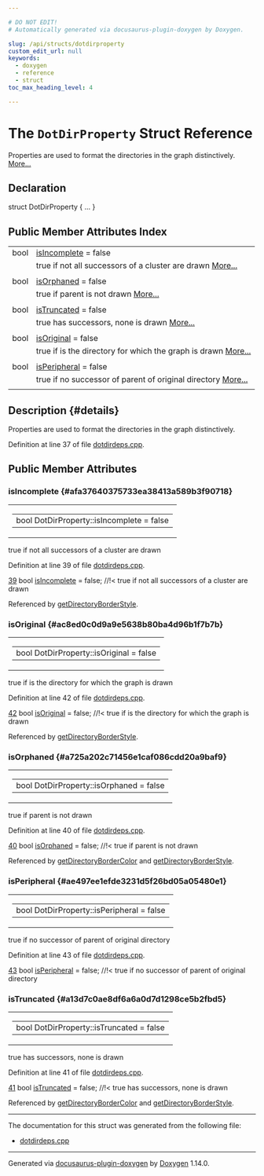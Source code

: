 ```yaml
---

# DO NOT EDIT!
# Automatically generated via docusaurus-plugin-doxygen by Doxygen.

slug: /api/structs/dotdirproperty
custom_edit_url: null
keywords:
  - doxygen
  - reference
  - struct
toc_max_heading_level: 4

---
```


<div class="doxyPage">

# The `DotDirProperty` Struct Reference

Properties are used to format the directories in the graph distinctively. <a href="#details">More...</a>

## Declaration

<div class="doxyDeclaration">
struct DotDirProperty { ... }
</div>

## Public Member Attributes Index

<table class="doxyMembersIndex">

<tr class="doxyMemberIndexItem">
<td class="doxyMemberIndexItemType" align="left" valign="top">bool</td>
<td class="doxyMemberIndexItemName" align="left" valign="top"><a href="#afa37640375733ea38413a589b3f90718">isIncomplete</a> = false</td>
</tr>
<tr class="doxyMemberIndexDescription">
<td class="doxyMemberIndexDescriptionLeft"></td>
<td class="doxyMemberIndexDescriptionRight">
true if not all successors of a cluster are drawn <a href="#afa37640375733ea38413a589b3f90718">More...</a>
</td>
</tr>
<tr class="doxyMemberIndexSeparator">
<td class="doxyMemberIndexSeparator" colspan="2"></td>
</tr>

<tr class="doxyMemberIndexItem">
<td class="doxyMemberIndexItemType" align="left" valign="top">bool</td>
<td class="doxyMemberIndexItemName" align="left" valign="top"><a href="#a725a202c71456e1caf086cdd20a9baf9">isOrphaned</a> = false</td>
</tr>
<tr class="doxyMemberIndexDescription">
<td class="doxyMemberIndexDescriptionLeft"></td>
<td class="doxyMemberIndexDescriptionRight">
true if parent is not drawn <a href="#a725a202c71456e1caf086cdd20a9baf9">More...</a>
</td>
</tr>
<tr class="doxyMemberIndexSeparator">
<td class="doxyMemberIndexSeparator" colspan="2"></td>
</tr>

<tr class="doxyMemberIndexItem">
<td class="doxyMemberIndexItemType" align="left" valign="top">bool</td>
<td class="doxyMemberIndexItemName" align="left" valign="top"><a href="#a13d7c0ae8df6a6a0d7d1298ce5b2fbd5">isTruncated</a> = false</td>
</tr>
<tr class="doxyMemberIndexDescription">
<td class="doxyMemberIndexDescriptionLeft"></td>
<td class="doxyMemberIndexDescriptionRight">
true has successors, none is drawn <a href="#a13d7c0ae8df6a6a0d7d1298ce5b2fbd5">More...</a>
</td>
</tr>
<tr class="doxyMemberIndexSeparator">
<td class="doxyMemberIndexSeparator" colspan="2"></td>
</tr>

<tr class="doxyMemberIndexItem">
<td class="doxyMemberIndexItemType" align="left" valign="top">bool</td>
<td class="doxyMemberIndexItemName" align="left" valign="top"><a href="#ac8ed0c0d9a9e5638b80ba4d96b1f7b7b">isOriginal</a> = false</td>
</tr>
<tr class="doxyMemberIndexDescription">
<td class="doxyMemberIndexDescriptionLeft"></td>
<td class="doxyMemberIndexDescriptionRight">
true if is the directory for which the graph is drawn <a href="#ac8ed0c0d9a9e5638b80ba4d96b1f7b7b">More...</a>
</td>
</tr>
<tr class="doxyMemberIndexSeparator">
<td class="doxyMemberIndexSeparator" colspan="2"></td>
</tr>

<tr class="doxyMemberIndexItem">
<td class="doxyMemberIndexItemType" align="left" valign="top">bool</td>
<td class="doxyMemberIndexItemName" align="left" valign="top"><a href="#ae497ee1efde3231d5f26bd05a05480e1">isPeripheral</a> = false</td>
</tr>
<tr class="doxyMemberIndexDescription">
<td class="doxyMemberIndexDescriptionLeft"></td>
<td class="doxyMemberIndexDescriptionRight">
true if no successor of parent of original directory <a href="#ae497ee1efde3231d5f26bd05a05480e1">More...</a>
</td>
</tr>
<tr class="doxyMemberIndexSeparator">
<td class="doxyMemberIndexSeparator" colspan="2"></td>
</tr>

</table>

## Description {#details}

Properties are used to format the directories in the graph distinctively.

Definition at line 37 of file <a href="/web-doxygen/docs/api/files/src/dotdirdeps-cpp">dotdirdeps.cpp</a>.

<div class="doxySectionDef">

## Public Member Attributes

### isIncomplete {#afa37640375733ea38413a589b3f90718}

<div class="doxyMemberItem">
<div class="doxyMemberProto">
<table class="doxyMemberLabels">
<tr class="doxyMemberLabels">
<td class="doxyMemberLabelsLeft">
<table class="doxyMemberName">
<tr>
<td class="doxyMemberName">bool DotDirProperty::isIncomplete = false</td>
</tr>
</table>
</td>
</tr>
</table>
</div>
<div class="doxyMemberDoc">

true if not all successors of a cluster are drawn

Definition at line 39 of file <a href="/web-doxygen/docs/api/files/src/dotdirdeps-cpp">dotdirdeps.cpp</a>.

<div class="doxyProgramListing">

<div class="doxyCodeLine"><span class="doxyLineNumber"><a href="#afa37640375733ea38413a589b3f90718">39</a></span><span class="doxyLineContent"><span class="doxyHighlight">  </span><span class="doxyHighlightKeywordType">bool</span><span class="doxyHighlight"> <a href="#afa37640375733ea38413a589b3f90718">isIncomplete</a> = </span><span class="doxyHighlightKeyword">false</span><span class="doxyHighlight">; </span><span class="doxyHighlightComment">//!&lt; true if not all successors of a cluster are drawn</span></span></div>

</div>


Referenced by <a href="/web-doxygen/docs/api/files/src/dotdirdeps-cpp/#a6aa3fa8ed5c1cb6cfe4a5f821d1c776f">getDirectoryBorderStyle</a>.
</div>
</div>

### isOriginal {#ac8ed0c0d9a9e5638b80ba4d96b1f7b7b}

<div class="doxyMemberItem">
<div class="doxyMemberProto">
<table class="doxyMemberLabels">
<tr class="doxyMemberLabels">
<td class="doxyMemberLabelsLeft">
<table class="doxyMemberName">
<tr>
<td class="doxyMemberName">bool DotDirProperty::isOriginal = false</td>
</tr>
</table>
</td>
</tr>
</table>
</div>
<div class="doxyMemberDoc">

true if is the directory for which the graph is drawn

Definition at line 42 of file <a href="/web-doxygen/docs/api/files/src/dotdirdeps-cpp">dotdirdeps.cpp</a>.

<div class="doxyProgramListing">

<div class="doxyCodeLine"><span class="doxyLineNumber"><a href="#ac8ed0c0d9a9e5638b80ba4d96b1f7b7b">42</a></span><span class="doxyLineContent"><span class="doxyHighlight">  </span><span class="doxyHighlightKeywordType">bool</span><span class="doxyHighlight"> <a href="#ac8ed0c0d9a9e5638b80ba4d96b1f7b7b">isOriginal</a>   = </span><span class="doxyHighlightKeyword">false</span><span class="doxyHighlight">; </span><span class="doxyHighlightComment">//!&lt; true if is the directory for which the graph is drawn</span></span></div>

</div>


Referenced by <a href="/web-doxygen/docs/api/files/src/dotdirdeps-cpp/#a6aa3fa8ed5c1cb6cfe4a5f821d1c776f">getDirectoryBorderStyle</a>.
</div>
</div>

### isOrphaned {#a725a202c71456e1caf086cdd20a9baf9}

<div class="doxyMemberItem">
<div class="doxyMemberProto">
<table class="doxyMemberLabels">
<tr class="doxyMemberLabels">
<td class="doxyMemberLabelsLeft">
<table class="doxyMemberName">
<tr>
<td class="doxyMemberName">bool DotDirProperty::isOrphaned = false</td>
</tr>
</table>
</td>
</tr>
</table>
</div>
<div class="doxyMemberDoc">

true if parent is not drawn

Definition at line 40 of file <a href="/web-doxygen/docs/api/files/src/dotdirdeps-cpp">dotdirdeps.cpp</a>.

<div class="doxyProgramListing">

<div class="doxyCodeLine"><span class="doxyLineNumber"><a href="#a725a202c71456e1caf086cdd20a9baf9">40</a></span><span class="doxyLineContent"><span class="doxyHighlight">  </span><span class="doxyHighlightKeywordType">bool</span><span class="doxyHighlight"> <a href="#a725a202c71456e1caf086cdd20a9baf9">isOrphaned</a>   = </span><span class="doxyHighlightKeyword">false</span><span class="doxyHighlight">; </span><span class="doxyHighlightComment">//!&lt; true if parent is not drawn</span></span></div>

</div>


Referenced by <a href="/web-doxygen/docs/api/files/src/dotdirdeps-cpp/#aed9febe225f49a478f1ac4ab8c92786d">getDirectoryBorderColor</a> and <a href="/web-doxygen/docs/api/files/src/dotdirdeps-cpp/#a6aa3fa8ed5c1cb6cfe4a5f821d1c776f">getDirectoryBorderStyle</a>.
</div>
</div>

### isPeripheral {#ae497ee1efde3231d5f26bd05a05480e1}

<div class="doxyMemberItem">
<div class="doxyMemberProto">
<table class="doxyMemberLabels">
<tr class="doxyMemberLabels">
<td class="doxyMemberLabelsLeft">
<table class="doxyMemberName">
<tr>
<td class="doxyMemberName">bool DotDirProperty::isPeripheral = false</td>
</tr>
</table>
</td>
</tr>
</table>
</div>
<div class="doxyMemberDoc">

true if no successor of parent of original directory

Definition at line 43 of file <a href="/web-doxygen/docs/api/files/src/dotdirdeps-cpp">dotdirdeps.cpp</a>.

<div class="doxyProgramListing">

<div class="doxyCodeLine"><span class="doxyLineNumber"><a href="#ae497ee1efde3231d5f26bd05a05480e1">43</a></span><span class="doxyLineContent"><span class="doxyHighlight">  </span><span class="doxyHighlightKeywordType">bool</span><span class="doxyHighlight"> <a href="#ae497ee1efde3231d5f26bd05a05480e1">isPeripheral</a> = </span><span class="doxyHighlightKeyword">false</span><span class="doxyHighlight">; </span><span class="doxyHighlightComment">//!&lt; true if no successor of parent of original directory</span></span></div>

</div>

</div>
</div>

### isTruncated {#a13d7c0ae8df6a6a0d7d1298ce5b2fbd5}

<div class="doxyMemberItem">
<div class="doxyMemberProto">
<table class="doxyMemberLabels">
<tr class="doxyMemberLabels">
<td class="doxyMemberLabelsLeft">
<table class="doxyMemberName">
<tr>
<td class="doxyMemberName">bool DotDirProperty::isTruncated = false</td>
</tr>
</table>
</td>
</tr>
</table>
</div>
<div class="doxyMemberDoc">

true has successors, none is drawn

Definition at line 41 of file <a href="/web-doxygen/docs/api/files/src/dotdirdeps-cpp">dotdirdeps.cpp</a>.

<div class="doxyProgramListing">

<div class="doxyCodeLine"><span class="doxyLineNumber"><a href="#a13d7c0ae8df6a6a0d7d1298ce5b2fbd5">41</a></span><span class="doxyLineContent"><span class="doxyHighlight">  </span><span class="doxyHighlightKeywordType">bool</span><span class="doxyHighlight"> <a href="#a13d7c0ae8df6a6a0d7d1298ce5b2fbd5">isTruncated</a>  = </span><span class="doxyHighlightKeyword">false</span><span class="doxyHighlight">; </span><span class="doxyHighlightComment">//!&lt; true has successors, none is drawn</span></span></div>

</div>


Referenced by <a href="/web-doxygen/docs/api/files/src/dotdirdeps-cpp/#aed9febe225f49a478f1ac4ab8c92786d">getDirectoryBorderColor</a> and <a href="/web-doxygen/docs/api/files/src/dotdirdeps-cpp/#a6aa3fa8ed5c1cb6cfe4a5f821d1c776f">getDirectoryBorderStyle</a>.
</div>
</div>

</div>

<hr/>

The documentation for this struct was generated from the following file:

<ul>
<li><a href="/web-doxygen/docs/api/files/src/dotdirdeps-cpp">dotdirdeps.cpp</a></li>
</ul>

<hr/>

<p class="doxyGeneratedBy">Generated via <a href="https://github.com/xpack/docusaurus-plugin-doxygen">docusaurus-plugin-doxygen</a> by <a href="https://www.doxygen.nl">Doxygen</a> 1.14.0.</p>

</div>
